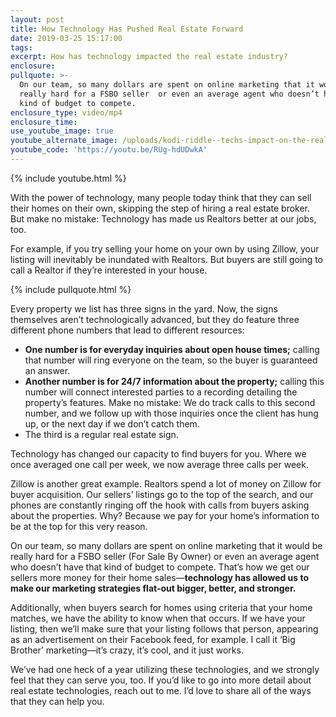 ```yaml
---
layout: post
title: How Technology Has Pushed Real Estate Forward
date: 2019-03-25 15:17:00
tags:
excerpt: How has technology impacted the real estate industry?
enclosure:
pullquote: >-
  On our team, so many dollars are spent on online marketing that it would be
  really hard for a FSBO seller  or even an average agent who doesn’t have that
  kind of budget to compete.
enclosure_type: video/mp4
enclosure_time:
use_youtube_image: true
youtube_alternate_image: /uploads/kodi-riddle--techs-impact-on-the-real-estate-industry-youtube.jpg
youtube_code: 'https://youtu.be/RUg-hdUDwkA'
---
```


{% include youtube.html %}

With the power of technology, many people today think that they can sell their homes on their own, skipping the step of hiring a real estate broker. But make no mistake: Technology has made us Realtors better at our jobs, too.

For example, if you try selling your home on your own by using Zillow, your listing will inevitably be inundated with Realtors. But buyers are still going to call a Realtor if they’re interested in your house.

{% include pullquote.html %}

Every property we list has three signs in the yard. Now, the signs themselves aren’t technologically advanced, but they do feature three different phone numbers that lead to different resources:

* **One number is for everyday inquiries about open house times;** calling that number will ring everyone on the team, so the buyer is guaranteed an answer.&nbsp;
* **Another number is for 24/7 information about the property;** calling this number will connect interested parties to a recording detailing the property’s features. Make no mistake: We do track calls to this second number, and we follow up with those inquiries once the client has hung up, or the next day if we don’t catch them.
* The third is a regular real estate sign.

Technology has changed our capacity to find buyers for you. Where we once averaged one call per week, we now average three calls per week.

Zillow is another great example. Realtors spend a lot of money on Zillow for buyer acquisition. Our sellers’ listings go to the top of the search, and our phones are constantly ringing off the hook with calls from buyers asking about the properties. Why? Because we pay for your home’s information to be at the top for this very reason.

On our team, so many dollars are spent on online marketing that it would be really hard for a FSBO seller (For Sale By Owner) or even an average agent who doesn’t have that kind of budget to compete. That’s how we get our sellers more money for their home sales—**technology has allowed us to make our marketing strategies flat-out bigger, better, and stronger.**

Additionally, when buyers search for homes using criteria that your home matches, we have the ability to know when that occurs. If we have your listing, then we’ll make sure that your listing follows that person, appearing as an advertisement on their Facebook feed, for example. I call it ‘Big Brother’ marketing—it’s crazy, it’s cool, and it just works.

We’ve had one heck of a year utilizing these technologies, and we strongly feel that they can serve you, too. If you’d like to go into more detail about real estate technologies, reach out to me. I’d love to share all of the ways that they can help you.